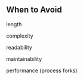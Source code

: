 ## When to Avoid

<i class="fa-duotone fa-solid fa-triangle-exclamation fa-4x"></i> <!-- .element: style="float: right;" -->

length

complexity

readability

maintainability

performance (process forks)